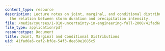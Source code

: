 ```yaml
---
content_type: resource
description: Lecture notes on joint, marginal, and conditional distributions, and
  the relation between storm duration and precipitation intensity.
file: /media/courses/1-010-uncertainty-in-engineering-fall-2008/41fad6a6caf2bf8e54f3dee60e1085c5_app_09.pdf
file_type: application/pdf
resourcetype: Document
title: Joint, Marginal and Conditional Distributions
uid: 41fad6a6-caf2-bf8e-54f3-dee60e1085c5
---
```

